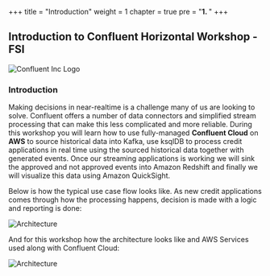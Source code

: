 +++
title = "Introduction"
weight = 1
chapter = true
pre = "<b>1. </b>"
+++

## Introduction to Confluent Horizontal Workshop - FSI

![Confluent Inc Logo](/images/intro/Confluent-logo.png)
### Introduction

Making decisions in near-realtime is a challenge many of us are looking to solve.  Confluent offers a number of data connectors and simplified stream processing that can make this less complicated and more reliable.  During this workshop you will learn how to use fully-managed **Confluent Cloud** on **AWS** to source historical data into Kafka, use ksqlDB to process credit applications in real time using the sourced historical data together with generated events.  Once our streaming applications is working we will sink the approved and not approved events into Amazon Redshift and finally we will visualize this data using Amazon QuickSight.



Below is how the typical use case flow looks like. As new credit applications comes through how the processing happens, decision is made with a logic and reporting is done:

![Architecture](/images/intro/GenericFlow.png)

And for this workshop how the architecture looks like and AWS Services used along with Confluent Cloud:

![Architecture](/images/intro/Arch.png)

